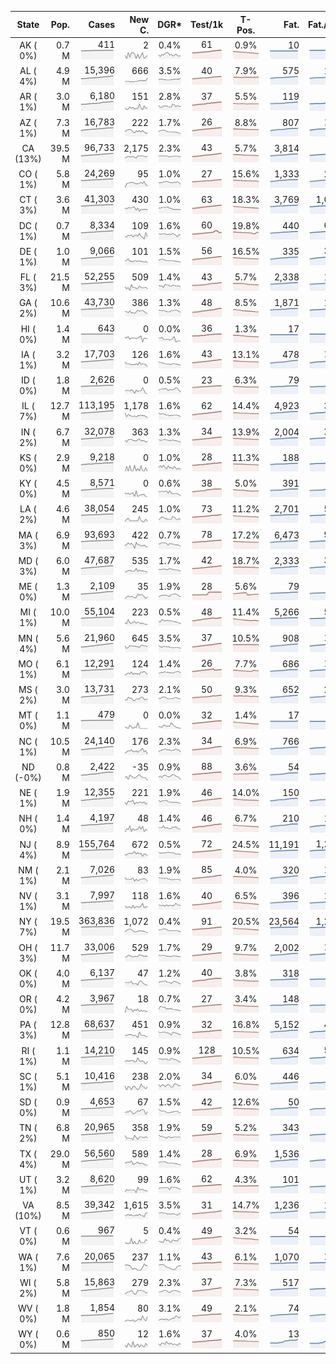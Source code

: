 
<!-- Building Table Time:  2020-05-27T15:07:52.739017 -->


| State | Pop. | Cases | New C. | DGR* | Test/1k | T-Pos. | Fat. | Fat./1M  | CFR* |  GF* | GF-14day | Dbl.Days | CDD |  
| :---: | ---: | ---: | ---: | :---: | :---: | :---: | ---: | ---:  | :---: |  :---: | :---: | :---: | ---: |  
| AK ( 0%)  | 0.7 M  | 411 <br><img src="/assets/images/covid/sparklines/AK_img_positive_20200527_1590606472.png"> | 2 <br><img src="/assets/images/covid/sparklines/AK_img_positiveIncrease_20200527_1590606472.png"> | 0.4% <br><img src="/assets/images/covid/sparklines/AK_img_dgr_4_20200527_1590606473.png"> | 61 <br><img src="/assets/images/covid/sparklines/AK_img_total_test_per_1k_20200527_1590606473.png"> | 0.9% <br><img src="/assets/images/covid/sparklines/AK_img_test_positivity_20200527_1590606473.png"> | 10 <br><img src="/assets/images/covid/sparklines/AK_img_death_20200527_1590606473.png"> | 14 <br><img src="/assets/images/covid/sparklines/AK_img_death_20200527_1590606473.png">  | 2.4% <br><img src="/assets/images/covid/sparklines/AK_img_cfr_4_20200527_1590606474.png"> |  1.4 <br><img src="/assets/images/covid/sparklines/AK_img_gfac_4_20200527_1590606473.png"> | 13.3 <br><img src="/assets/images/covid/sparklines/AK_img_gfac_14sum_20200527_1590606474.png"> | 176 <br><img src="/assets/images/covid/sparklines/AK_img_doubling_days_20200527_1590606474.png"> | 25   |  
| AL ( 4%)  | 4.9 M  | 15,396 <br><img src="/assets/images/covid/sparklines/AL_img_positive_20200527_1590606474.png"> | 666 <br><img src="/assets/images/covid/sparklines/AL_img_positiveIncrease_20200527_1590606475.png"> | 3.5% <br><img src="/assets/images/covid/sparklines/AL_img_dgr_4_20200527_1590606475.png"> | 40 <br><img src="/assets/images/covid/sparklines/AL_img_total_test_per_1k_20200527_1590606475.png"> | 7.9% <br><img src="/assets/images/covid/sparklines/AL_img_test_positivity_20200527_1590606475.png"> | 575 <br><img src="/assets/images/covid/sparklines/AL_img_death_20200527_1590606475.png"> | 117 <br><img src="/assets/images/covid/sparklines/AL_img_death_20200527_1590606475.png">  | 3.8% <br><img src="/assets/images/covid/sparklines/AL_img_cfr_4_20200527_1590606476.png"> |  1.3 <br><img src="/assets/images/covid/sparklines/AL_img_gfac_4_20200527_1590606475.png"> | 14.9 <br><img src="/assets/images/covid/sparklines/AL_img_gfac_14sum_20200527_1590606476.png"> | 20 <br><img src="/assets/images/covid/sparklines/AL_img_doubling_days_20200527_1590606476.png"> | 0   |  
| AR ( 1%)  | 3.0 M  | 6,180 <br><img src="/assets/images/covid/sparklines/AR_img_positive_20200527_1590606477.png"> | 151 <br><img src="/assets/images/covid/sparklines/AR_img_positiveIncrease_20200527_1590606477.png"> | 2.8% <br><img src="/assets/images/covid/sparklines/AR_img_dgr_4_20200527_1590606477.png"> | 37 <br><img src="/assets/images/covid/sparklines/AR_img_total_test_per_1k_20200527_1590606477.png"> | 5.5% <br><img src="/assets/images/covid/sparklines/AR_img_test_positivity_20200527_1590606477.png"> | 119 <br><img src="/assets/images/covid/sparklines/AR_img_death_20200527_1590606477.png"> | 39 <br><img src="/assets/images/covid/sparklines/AR_img_death_20200527_1590606477.png">  | 2.0% <br><img src="/assets/images/covid/sparklines/AR_img_cfr_4_20200527_1590606479.png"> |  1.0 <br><img src="/assets/images/covid/sparklines/AR_img_gfac_4_20200527_1590606478.png"> | 17.5 <br><img src="/assets/images/covid/sparklines/AR_img_gfac_14sum_20200527_1590606478.png"> | 25 <br><img src="/assets/images/covid/sparklines/AR_img_doubling_days_20200527_1590606478.png"> | 0   |  
| AZ ( 1%)  | 7.3 M  | 16,783 <br><img src="/assets/images/covid/sparklines/AZ_img_positive_20200527_1590606479.png"> | 222 <br><img src="/assets/images/covid/sparklines/AZ_img_positiveIncrease_20200527_1590606479.png"> | 1.7% <br><img src="/assets/images/covid/sparklines/AZ_img_dgr_4_20200527_1590606479.png"> | 26 <br><img src="/assets/images/covid/sparklines/AZ_img_total_test_per_1k_20200527_1590606479.png"> | 8.8% <br><img src="/assets/images/covid/sparklines/AZ_img_test_positivity_20200527_1590606479.png"> | 807 <br><img src="/assets/images/covid/sparklines/AZ_img_death_20200527_1590606480.png"> | 111 <br><img src="/assets/images/covid/sparklines/AZ_img_death_20200527_1590606480.png">  | 4.9% <br><img src="/assets/images/covid/sparklines/AZ_img_cfr_4_20200527_1590606481.png"> |  0.9 <br><img src="/assets/images/covid/sparklines/AZ_img_gfac_4_20200527_1590606480.png"> | 14.6 <br><img src="/assets/images/covid/sparklines/AZ_img_gfac_14sum_20200527_1590606480.png"> | 41 <br><img src="/assets/images/covid/sparklines/AZ_img_doubling_days_20200527_1590606480.png"> | 0   |  
| CA (13%)  | 39.5 M  | 96,733 <br><img src="/assets/images/covid/sparklines/CA_img_positive_20200527_1590606481.png"> | 2,175 <br><img src="/assets/images/covid/sparklines/CA_img_positiveIncrease_20200527_1590606481.png"> | 2.3% <br><img src="/assets/images/covid/sparklines/CA_img_dgr_4_20200527_1590606481.png"> | 43 <br><img src="/assets/images/covid/sparklines/CA_img_total_test_per_1k_20200527_1590606482.png"> | 5.7% <br><img src="/assets/images/covid/sparklines/CA_img_test_positivity_20200527_1590606482.png"> | 3,814 <br><img src="/assets/images/covid/sparklines/CA_img_death_20200527_1590606482.png"> | 97 <br><img src="/assets/images/covid/sparklines/CA_img_death_20200527_1590606482.png">  | 4.0% <br><img src="/assets/images/covid/sparklines/CA_img_cfr_4_20200527_1590606483.png"> |  1.0 <br><img src="/assets/images/covid/sparklines/CA_img_gfac_4_20200527_1590606482.png"> | 14.6 <br><img src="/assets/images/covid/sparklines/CA_img_gfac_14sum_20200527_1590606483.png"> | 31 <br><img src="/assets/images/covid/sparklines/CA_img_doubling_days_20200527_1590606483.png"> | 0   |  
| CO ( 1%)  | 5.8 M  | 24,269 <br><img src="/assets/images/covid/sparklines/CO_img_positive_20200527_1590606483.png"> | 95 <br><img src="/assets/images/covid/sparklines/CO_img_positiveIncrease_20200527_1590606484.png"> | 1.0% <br><img src="/assets/images/covid/sparklines/CO_img_dgr_4_20200527_1590606484.png"> | 27 <br><img src="/assets/images/covid/sparklines/CO_img_total_test_per_1k_20200527_1590606484.png"> | 15.6% <br><img src="/assets/images/covid/sparklines/CO_img_test_positivity_20200527_1590606484.png"> | 1,333 <br><img src="/assets/images/covid/sparklines/CO_img_death_20200527_1590606484.png"> | 231 <br><img src="/assets/images/covid/sparklines/CO_img_death_20200527_1590606484.png">  | 5.5% <br><img src="/assets/images/covid/sparklines/CO_img_cfr_4_20200527_1590606485.png"> |  0.7 <br><img src="/assets/images/covid/sparklines/CO_img_gfac_4_20200527_1590606485.png"> | 5.4 <br><img src="/assets/images/covid/sparklines/CO_img_gfac_14sum_20200527_1590606485.png"> | 72 <br><img src="/assets/images/covid/sparklines/CO_img_doubling_days_20200527_1590606485.png"> | 2   |  
| CT ( 3%)  | 3.6 M  | 41,303 <br><img src="/assets/images/covid/sparklines/CT_img_positive_20200527_1590606486.png"> | 430 <br><img src="/assets/images/covid/sparklines/CT_img_positiveIncrease_20200527_1590606486.png"> | 1.0% <br><img src="/assets/images/covid/sparklines/CT_img_dgr_4_20200527_1590606486.png"> | 63 <br><img src="/assets/images/covid/sparklines/CT_img_total_test_per_1k_20200527_1590606486.png"> | 18.3% <br><img src="/assets/images/covid/sparklines/CT_img_test_positivity_20200527_1590606486.png"> | 3,769 <br><img src="/assets/images/covid/sparklines/CT_img_death_20200527_1590606486.png"> | 1,057 <br><img src="/assets/images/covid/sparklines/CT_img_death_20200527_1590606486.png">  | 9.1% <br><img src="/assets/images/covid/sparklines/CT_img_cfr_4_20200527_1590606487.png"> |  1.1 <br><img src="/assets/images/covid/sparklines/CT_img_gfac_4_20200527_1590606487.png"> | 15.8 <br><img src="/assets/images/covid/sparklines/CT_img_gfac_14sum_20200527_1590606487.png"> | 66 <br><img src="/assets/images/covid/sparklines/CT_img_doubling_days_20200527_1590606487.png"> | 0   |  
| DC ( 1%)  | 0.7 M  | 8,334 <br><img src="/assets/images/covid/sparklines/DC_img_positive_20200527_1590606488.png"> | 109 <br><img src="/assets/images/covid/sparklines/DC_img_positiveIncrease_20200527_1590606488.png"> | 1.6% <br><img src="/assets/images/covid/sparklines/DC_img_dgr_4_20200527_1590606488.png"> | 60 <br><img src="/assets/images/covid/sparklines/DC_img_total_test_per_1k_20200527_1590606488.png"> | 19.8% <br><img src="/assets/images/covid/sparklines/DC_img_test_positivity_20200527_1590606488.png"> | 440 <br><img src="/assets/images/covid/sparklines/DC_img_death_20200527_1590606489.png"> | 623 <br><img src="/assets/images/covid/sparklines/DC_img_death_20200527_1590606489.png">  | 5.3% <br><img src="/assets/images/covid/sparklines/DC_img_cfr_4_20200527_1590606490.png"> |  0.5 <br><img src="/assets/images/covid/sparklines/DC_img_gfac_4_20200527_1590606489.png"> | 13.5 <br><img src="/assets/images/covid/sparklines/DC_img_gfac_14sum_20200527_1590606489.png"> | 42 <br><img src="/assets/images/covid/sparklines/DC_img_doubling_days_20200527_1590606489.png"> | 1   |  
| DE ( 1%)  | 1.0 M  | 9,066 <br><img src="/assets/images/covid/sparklines/DE_img_positive_20200527_1590606490.png"> | 101 <br><img src="/assets/images/covid/sparklines/DE_img_positiveIncrease_20200527_1590606490.png"> | 1.5% <br><img src="/assets/images/covid/sparklines/DE_img_dgr_4_20200527_1590606490.png"> | 56 <br><img src="/assets/images/covid/sparklines/DE_img_total_test_per_1k_20200527_1590606490.png"> | 16.5% <br><img src="/assets/images/covid/sparklines/DE_img_test_positivity_20200527_1590606491.png"> | 335 <br><img src="/assets/images/covid/sparklines/DE_img_death_20200527_1590606491.png"> | 344 <br><img src="/assets/images/covid/sparklines/DE_img_death_20200527_1590606491.png">  | 3.7% <br><img src="/assets/images/covid/sparklines/DE_img_cfr_4_20200527_1590606492.png"> |  0.9 <br><img src="/assets/images/covid/sparklines/DE_img_gfac_4_20200527_1590606491.png"> | 14.5 <br><img src="/assets/images/covid/sparklines/DE_img_gfac_14sum_20200527_1590606491.png"> | 46 <br><img src="/assets/images/covid/sparklines/DE_img_doubling_days_20200527_1590606491.png"> | 1   |  
| FL ( 3%)  | 21.5 M  | 52,255 <br><img src="/assets/images/covid/sparklines/FL_img_positive_20200527_1590606492.png"> | 509 <br><img src="/assets/images/covid/sparklines/FL_img_positiveIncrease_20200527_1590606492.png"> | 1.4% <br><img src="/assets/images/covid/sparklines/FL_img_dgr_4_20200527_1590606492.png"> | 43 <br><img src="/assets/images/covid/sparklines/FL_img_total_test_per_1k_20200527_1590606492.png"> | 5.7% <br><img src="/assets/images/covid/sparklines/FL_img_test_positivity_20200527_1590606493.png"> | 2,338 <br><img src="/assets/images/covid/sparklines/FL_img_death_20200527_1590606493.png"> | 109 <br><img src="/assets/images/covid/sparklines/FL_img_death_20200527_1590606493.png">  | 4.5% <br><img src="/assets/images/covid/sparklines/FL_img_cfr_4_20200527_1590606494.png"> |  0.9 <br><img src="/assets/images/covid/sparklines/FL_img_gfac_4_20200527_1590606493.png"> | 13.9 <br><img src="/assets/images/covid/sparklines/FL_img_gfac_14sum_20200527_1590606493.png"> | 51 <br><img src="/assets/images/covid/sparklines/FL_img_doubling_days_20200527_1590606494.png"> | 1   |  
| GA ( 2%)  | 10.6 M  | 43,730 <br><img src="/assets/images/covid/sparklines/GA_img_positive_20200527_1590606494.png"> | 386 <br><img src="/assets/images/covid/sparklines/GA_img_positiveIncrease_20200527_1590606494.png"> | 1.3% <br><img src="/assets/images/covid/sparklines/GA_img_dgr_4_20200527_1590606494.png"> | 48 <br><img src="/assets/images/covid/sparklines/GA_img_total_test_per_1k_20200527_1590606495.png"> | 8.5% <br><img src="/assets/images/covid/sparklines/GA_img_test_positivity_20200527_1590606495.png"> | 1,871 <br><img src="/assets/images/covid/sparklines/GA_img_death_20200527_1590606495.png"> | 176 <br><img src="/assets/images/covid/sparklines/GA_img_death_20200527_1590606495.png">  | 4.3% <br><img src="/assets/images/covid/sparklines/GA_img_cfr_4_20200527_1590606496.png"> |  0.8 <br><img src="/assets/images/covid/sparklines/GA_img_gfac_4_20200527_1590606495.png"> | 14.7 <br><img src="/assets/images/covid/sparklines/GA_img_gfac_14sum_20200527_1590606496.png"> | 52 <br><img src="/assets/images/covid/sparklines/GA_img_doubling_days_20200527_1590606496.png"> | 3   |  
| HI ( 0%)  | 1.4 M  | 643 <br><img src="/assets/images/covid/sparklines/HI_img_positive_20200527_1590606496.png"> | 0 <br><img src="/assets/images/covid/sparklines/HI_img_positiveIncrease_20200527_1590606497.png"> | 0.0% <br><img src="/assets/images/covid/sparklines/HI_img_dgr_4_20200527_1590606497.png"> | 36 <br><img src="/assets/images/covid/sparklines/HI_img_total_test_per_1k_20200527_1590606497.png"> | 1.3% <br><img src="/assets/images/covid/sparklines/HI_img_test_positivity_20200527_1590606497.png"> | 17 <br><img src="/assets/images/covid/sparklines/HI_img_death_20200527_1590606497.png"> | 12 <br><img src="/assets/images/covid/sparklines/HI_img_death_20200527_1590606497.png">  | 2.6% <br><img src="/assets/images/covid/sparklines/HI_img_cfr_4_20200527_1590606498.png"> |  0.1 <br><img src="/assets/images/covid/sparklines/HI_img_gfac_4_20200527_1590606497.png"> | 9.4 <br><img src="/assets/images/covid/sparklines/HI_img_gfac_14sum_20200527_1590606498.png"> | 22,646 <br><img src="/assets/images/covid/sparklines/HI_img_doubling_days_20200527_1590606498.png"> | 33   |  
| IA ( 1%)  | 3.2 M  | 17,703 <br><img src="/assets/images/covid/sparklines/IA_img_positive_20200527_1590606499.png"> | 126 <br><img src="/assets/images/covid/sparklines/IA_img_positiveIncrease_20200527_1590606499.png"> | 1.6% <br><img src="/assets/images/covid/sparklines/IA_img_dgr_4_20200527_1590606499.png"> | 43 <br><img src="/assets/images/covid/sparklines/IA_img_total_test_per_1k_20200527_1590606499.png"> | 13.1% <br><img src="/assets/images/covid/sparklines/IA_img_test_positivity_20200527_1590606499.png"> | 478 <br><img src="/assets/images/covid/sparklines/IA_img_death_20200527_1590606499.png"> | 152 <br><img src="/assets/images/covid/sparklines/IA_img_death_20200527_1590606499.png">  | 2.6% <br><img src="/assets/images/covid/sparklines/IA_img_cfr_4_20200527_1590606500.png"> |  0.7 <br><img src="/assets/images/covid/sparklines/IA_img_gfac_4_20200527_1590606500.png"> | 14.3 <br><img src="/assets/images/covid/sparklines/IA_img_gfac_14sum_20200527_1590606500.png"> | 44 <br><img src="/assets/images/covid/sparklines/IA_img_doubling_days_20200527_1590606500.png"> | 3   |  
| ID ( 0%)  | 1.8 M  | 2,626 <br><img src="/assets/images/covid/sparklines/ID_img_positive_20200527_1590606501.png"> | 0 <br><img src="/assets/images/covid/sparklines/ID_img_positiveIncrease_20200527_1590606501.png"> | 0.5% <br><img src="/assets/images/covid/sparklines/ID_img_dgr_4_20200527_1590606501.png"> | 23 <br><img src="/assets/images/covid/sparklines/ID_img_total_test_per_1k_20200527_1590606501.png"> | 6.3% <br><img src="/assets/images/covid/sparklines/ID_img_test_positivity_20200527_1590606501.png"> | 79 <br><img src="/assets/images/covid/sparklines/ID_img_death_20200527_1590606501.png"> | 44 <br><img src="/assets/images/covid/sparklines/ID_img_death_20200527_1590606501.png">  | 3.0% <br><img src="/assets/images/covid/sparklines/ID_img_cfr_4_20200527_1590606503.png"> |  0.6 <br><img src="/assets/images/covid/sparklines/ID_img_gfac_4_20200527_1590606502.png"> | 12.2 <br><img src="/assets/images/covid/sparklines/ID_img_gfac_14sum_20200527_1590606502.png"> | 133 <br><img src="/assets/images/covid/sparklines/ID_img_doubling_days_20200527_1590606502.png"> | 3   |  
| IL ( 7%)  | 12.7 M  | 113,195 <br><img src="/assets/images/covid/sparklines/IL_img_positive_20200527_1590606503.png"> | 1,178 <br><img src="/assets/images/covid/sparklines/IL_img_positiveIncrease_20200527_1590606503.png"> | 1.6% <br><img src="/assets/images/covid/sparklines/IL_img_dgr_4_20200527_1590606503.png"> | 62 <br><img src="/assets/images/covid/sparklines/IL_img_total_test_per_1k_20200527_1590606503.png"> | 14.4% <br><img src="/assets/images/covid/sparklines/IL_img_test_positivity_20200527_1590606504.png"> | 4,923 <br><img src="/assets/images/covid/sparklines/IL_img_death_20200527_1590606504.png"> | 388 <br><img src="/assets/images/covid/sparklines/IL_img_death_20200527_1590606504.png">  | 4.4% <br><img src="/assets/images/covid/sparklines/IL_img_cfr_4_20200527_1590606505.png"> |  0.8 <br><img src="/assets/images/covid/sparklines/IL_img_gfac_4_20200527_1590606504.png"> | 15.2 <br><img src="/assets/images/covid/sparklines/IL_img_gfac_14sum_20200527_1590606504.png"> | 42 <br><img src="/assets/images/covid/sparklines/IL_img_doubling_days_20200527_1590606504.png"> | 2   |  
| IN ( 2%)  | 6.7 M  | 32,078 <br><img src="/assets/images/covid/sparklines/IN_img_positive_20200527_1590606505.png"> | 363 <br><img src="/assets/images/covid/sparklines/IN_img_positiveIncrease_20200527_1590606505.png"> | 1.3% <br><img src="/assets/images/covid/sparklines/IN_img_dgr_4_20200527_1590606505.png"> | 34 <br><img src="/assets/images/covid/sparklines/IN_img_total_test_per_1k_20200527_1590606506.png"> | 13.9% <br><img src="/assets/images/covid/sparklines/IN_img_test_positivity_20200527_1590606506.png"> | 2,004 <br><img src="/assets/images/covid/sparklines/IN_img_death_20200527_1590606506.png"> | 298 <br><img src="/assets/images/covid/sparklines/IN_img_death_20200527_1590606506.png">  | 6.3% <br><img src="/assets/images/covid/sparklines/IN_img_cfr_4_20200527_1590606507.png"> |  1.0 <br><img src="/assets/images/covid/sparklines/IN_img_gfac_4_20200527_1590606506.png"> | 14.2 <br><img src="/assets/images/covid/sparklines/IN_img_gfac_14sum_20200527_1590606506.png"> | 53 <br><img src="/assets/images/covid/sparklines/IN_img_doubling_days_20200527_1590606507.png"> | 0   |  
| KS ( 0%)  | 2.9 M  | 9,218 <br><img src="/assets/images/covid/sparklines/KS_img_positive_20200527_1590606507.png"> | 0 <br><img src="/assets/images/covid/sparklines/KS_img_positiveIncrease_20200527_1590606507.png"> | 1.0% <br><img src="/assets/images/covid/sparklines/KS_img_dgr_4_20200527_1590606508.png"> | 28 <br><img src="/assets/images/covid/sparklines/KS_img_total_test_per_1k_20200527_1590606508.png"> | 11.3% <br><img src="/assets/images/covid/sparklines/KS_img_test_positivity_20200527_1590606508.png"> | 188 <br><img src="/assets/images/covid/sparklines/KS_img_death_20200527_1590606508.png"> | 65 <br><img src="/assets/images/covid/sparklines/KS_img_death_20200527_1590606508.png">  | 2.1% <br><img src="/assets/images/covid/sparklines/KS_img_cfr_4_20200527_1590606509.png"> |  0.0 <br><img src="/assets/images/covid/sparklines/KS_img_gfac_4_20200527_1590606508.png"> | 1.4 <br><img src="/assets/images/covid/sparklines/KS_img_gfac_14sum_20200527_1590606509.png"> | 66 <br><img src="/assets/images/covid/sparklines/KS_img_doubling_days_20200527_1590606509.png"> | 1   |  
| KY ( 0%)  | 4.5 M  | 8,571 <br><img src="/assets/images/covid/sparklines/KY_img_positive_20200527_1590606509.png"> | 0 <br><img src="/assets/images/covid/sparklines/KY_img_positiveIncrease_20200527_1590606510.png"> | 0.6% <br><img src="/assets/images/covid/sparklines/KY_img_dgr_4_20200527_1590606510.png"> | 38 <br><img src="/assets/images/covid/sparklines/KY_img_total_test_per_1k_20200527_1590606510.png"> | 5.0% <br><img src="/assets/images/covid/sparklines/KY_img_test_positivity_20200527_1590606510.png"> | 391 <br><img src="/assets/images/covid/sparklines/KY_img_death_20200527_1590606511.png"> | 88 <br><img src="/assets/images/covid/sparklines/KY_img_death_20200527_1590606511.png">  | 4.6% <br><img src="/assets/images/covid/sparklines/KY_img_cfr_4_20200527_1590606512.png"> |  0.6 <br><img src="/assets/images/covid/sparklines/KY_img_gfac_4_20200527_1590606511.png"> | 10.8 <br><img src="/assets/images/covid/sparklines/KY_img_gfac_14sum_20200527_1590606511.png"> | 117 <br><img src="/assets/images/covid/sparklines/KY_img_doubling_days_20200527_1590606511.png"> | 2   |  
| LA ( 2%)  | 4.6 M  | 38,054 <br><img src="/assets/images/covid/sparklines/LA_img_positive_20200527_1590606512.png"> | 245 <br><img src="/assets/images/covid/sparklines/LA_img_positiveIncrease_20200527_1590606512.png"> | 1.0% <br><img src="/assets/images/covid/sparklines/LA_img_dgr_4_20200527_1590606512.png"> | 73 <br><img src="/assets/images/covid/sparklines/LA_img_total_test_per_1k_20200527_1590606512.png"> | 11.2% <br><img src="/assets/images/covid/sparklines/LA_img_test_positivity_20200527_1590606513.png"> | 2,701 <br><img src="/assets/images/covid/sparklines/LA_img_death_20200527_1590606513.png"> | 581 <br><img src="/assets/images/covid/sparklines/LA_img_death_20200527_1590606513.png">  | 7.2% <br><img src="/assets/images/covid/sparklines/LA_img_cfr_4_20200527_1590606514.png"> |  1.7 <br><img src="/assets/images/covid/sparklines/LA_img_gfac_4_20200527_1590606513.png"> | 19.7 <br><img src="/assets/images/covid/sparklines/LA_img_gfac_14sum_20200527_1590606513.png"> | 73 <br><img src="/assets/images/covid/sparklines/LA_img_doubling_days_20200527_1590606514.png"> | 1   |  
| MA ( 3%)  | 6.9 M  | 93,693 <br><img src="/assets/images/covid/sparklines/MA_img_positive_20200527_1590606514.png"> | 422 <br><img src="/assets/images/covid/sparklines/MA_img_positiveIncrease_20200527_1590606514.png"> | 0.7% <br><img src="/assets/images/covid/sparklines/MA_img_dgr_4_20200527_1590606515.png"> | 78 <br><img src="/assets/images/covid/sparklines/MA_img_total_test_per_1k_20200527_1590606515.png"> | 17.2% <br><img src="/assets/images/covid/sparklines/MA_img_test_positivity_20200527_1590606515.png"> | 6,473 <br><img src="/assets/images/covid/sparklines/MA_img_death_20200527_1590606515.png"> | 931 <br><img src="/assets/images/covid/sparklines/MA_img_death_20200527_1590606515.png">  | 6.9% <br><img src="/assets/images/covid/sparklines/MA_img_cfr_4_20200527_1590606516.png"> |  0.8 <br><img src="/assets/images/covid/sparklines/MA_img_gfac_4_20200527_1590606515.png"> | 12.3 <br><img src="/assets/images/covid/sparklines/MA_img_gfac_14sum_20200527_1590606516.png"> | 97 <br><img src="/assets/images/covid/sparklines/MA_img_doubling_days_20200527_1590606516.png"> | 2   |  
| MD ( 3%)  | 6.0 M  | 47,687 <br><img src="/assets/images/covid/sparklines/MD_img_positive_20200527_1590606516.png"> | 535 <br><img src="/assets/images/covid/sparklines/MD_img_positiveIncrease_20200527_1590606517.png"> | 1.7% <br><img src="/assets/images/covid/sparklines/MD_img_dgr_4_20200527_1590606517.png"> | 42 <br><img src="/assets/images/covid/sparklines/MD_img_total_test_per_1k_20200527_1590606517.png"> | 18.7% <br><img src="/assets/images/covid/sparklines/MD_img_test_positivity_20200527_1590606517.png"> | 2,333 <br><img src="/assets/images/covid/sparklines/MD_img_death_20200527_1590606517.png"> | 386 <br><img src="/assets/images/covid/sparklines/MD_img_death_20200527_1590606517.png">  | 4.9% <br><img src="/assets/images/covid/sparklines/MD_img_cfr_4_20200527_1590606518.png"> |  0.8 <br><img src="/assets/images/covid/sparklines/MD_img_gfac_4_20200527_1590606517.png"> | 14.7 <br><img src="/assets/images/covid/sparklines/MD_img_gfac_14sum_20200527_1590606518.png"> | 41 <br><img src="/assets/images/covid/sparklines/MD_img_doubling_days_20200527_1590606518.png"> | 1   |  
| ME ( 0%)  | 1.3 M  | 2,109 <br><img src="/assets/images/covid/sparklines/ME_img_positive_20200527_1590606518.png"> | 35 <br><img src="/assets/images/covid/sparklines/ME_img_positiveIncrease_20200527_1590606519.png"> | 1.9% <br><img src="/assets/images/covid/sparklines/ME_img_dgr_4_20200527_1590606519.png"> | 28 <br><img src="/assets/images/covid/sparklines/ME_img_total_test_per_1k_20200527_1590606519.png"> | 5.6% <br><img src="/assets/images/covid/sparklines/ME_img_test_positivity_20200527_1590606519.png"> | 79 <br><img src="/assets/images/covid/sparklines/ME_img_death_20200527_1590606519.png"> | 59 <br><img src="/assets/images/covid/sparklines/ME_img_death_20200527_1590606519.png">  | 3.8% <br><img src="/assets/images/covid/sparklines/ME_img_cfr_4_20200527_1590606520.png"> |  1.2 <br><img src="/assets/images/covid/sparklines/ME_img_gfac_4_20200527_1590606520.png"> | 16.4 <br><img src="/assets/images/covid/sparklines/ME_img_gfac_14sum_20200527_1590606520.png"> | 36 <br><img src="/assets/images/covid/sparklines/ME_img_doubling_days_20200527_1590606520.png"> | 0   |  
| MI ( 1%)  | 10.0 M  | 55,104 <br><img src="/assets/images/covid/sparklines/MI_img_positive_20200527_1590606521.png"> | 223 <br><img src="/assets/images/covid/sparklines/MI_img_positiveIncrease_20200527_1590606521.png"> | 0.5% <br><img src="/assets/images/covid/sparklines/MI_img_dgr_4_20200527_1590606521.png"> | 48 <br><img src="/assets/images/covid/sparklines/MI_img_total_test_per_1k_20200527_1590606521.png"> | 11.4% <br><img src="/assets/images/covid/sparklines/MI_img_test_positivity_20200527_1590606521.png"> | 5,266 <br><img src="/assets/images/covid/sparklines/MI_img_death_20200527_1590606521.png"> | 527 <br><img src="/assets/images/covid/sparklines/MI_img_death_20200527_1590606521.png">  | 9.6% <br><img src="/assets/images/covid/sparklines/MI_img_cfr_4_20200527_1590606523.png"> |  0.9 <br><img src="/assets/images/covid/sparklines/MI_img_gfac_4_20200527_1590606522.png"> | 15.4 <br><img src="/assets/images/covid/sparklines/MI_img_gfac_14sum_20200527_1590606522.png"> | 131 <br><img src="/assets/images/covid/sparklines/MI_img_doubling_days_20200527_1590606522.png"> | 0   |  
| MN ( 4%)  | 5.6 M  | 21,960 <br><img src="/assets/images/covid/sparklines/MN_img_positive_20200527_1590606523.png"> | 645 <br><img src="/assets/images/covid/sparklines/MN_img_positiveIncrease_20200527_1590606523.png"> | 3.5% <br><img src="/assets/images/covid/sparklines/MN_img_dgr_4_20200527_1590606523.png"> | 37 <br><img src="/assets/images/covid/sparklines/MN_img_total_test_per_1k_20200527_1590606523.png"> | 10.5% <br><img src="/assets/images/covid/sparklines/MN_img_test_positivity_20200527_1590606523.png"> | 908 <br><img src="/assets/images/covid/sparklines/MN_img_death_20200527_1590606524.png"> | 161 <br><img src="/assets/images/covid/sparklines/MN_img_death_20200527_1590606524.png">  | 4.2% <br><img src="/assets/images/covid/sparklines/MN_img_cfr_4_20200527_1590606525.png"> |  1.0 <br><img src="/assets/images/covid/sparklines/MN_img_gfac_4_20200527_1590606524.png"> | 14.5 <br><img src="/assets/images/covid/sparklines/MN_img_gfac_14sum_20200527_1590606524.png"> | 20 <br><img src="/assets/images/covid/sparklines/MN_img_doubling_days_20200527_1590606524.png"> | 1   |  
| MO ( 1%)  | 6.1 M  | 12,291 <br><img src="/assets/images/covid/sparklines/MO_img_positive_20200527_1590606525.png"> | 124 <br><img src="/assets/images/covid/sparklines/MO_img_positiveIncrease_20200527_1590606525.png"> | 1.4% <br><img src="/assets/images/covid/sparklines/MO_img_dgr_4_20200527_1590606525.png"> | 26 <br><img src="/assets/images/covid/sparklines/MO_img_total_test_per_1k_20200527_1590606525.png"> | 7.7% <br><img src="/assets/images/covid/sparklines/MO_img_test_positivity_20200527_1590606526.png"> | 686 <br><img src="/assets/images/covid/sparklines/MO_img_death_20200527_1590606526.png"> | 112 <br><img src="/assets/images/covid/sparklines/MO_img_death_20200527_1590606526.png">  | 5.6% <br><img src="/assets/images/covid/sparklines/MO_img_cfr_4_20200527_1590606527.png"> |  0.9 <br><img src="/assets/images/covid/sparklines/MO_img_gfac_4_20200527_1590606526.png"> | 15.5 <br><img src="/assets/images/covid/sparklines/MO_img_gfac_14sum_20200527_1590606526.png"> | 50 <br><img src="/assets/images/covid/sparklines/MO_img_doubling_days_20200527_1590606526.png"> | 2   |  
| MS ( 2%)  | 3.0 M  | 13,731 <br><img src="/assets/images/covid/sparklines/MS_img_positive_20200527_1590606527.png"> | 273 <br><img src="/assets/images/covid/sparklines/MS_img_positiveIncrease_20200527_1590606527.png"> | 2.1% <br><img src="/assets/images/covid/sparklines/MS_img_dgr_4_20200527_1590606527.png"> | 50 <br><img src="/assets/images/covid/sparklines/MS_img_total_test_per_1k_20200527_1590606528.png"> | 9.3% <br><img src="/assets/images/covid/sparklines/MS_img_test_positivity_20200527_1590606528.png"> | 652 <br><img src="/assets/images/covid/sparklines/MS_img_death_20200527_1590606528.png"> | 219 <br><img src="/assets/images/covid/sparklines/MS_img_death_20200527_1590606528.png">  | 4.7% <br><img src="/assets/images/covid/sparklines/MS_img_cfr_4_20200527_1590606529.png"> |  1.1 <br><img src="/assets/images/covid/sparklines/MS_img_gfac_4_20200527_1590606528.png"> | 15.5 <br><img src="/assets/images/covid/sparklines/MS_img_gfac_14sum_20200527_1590606528.png"> | 34 <br><img src="/assets/images/covid/sparklines/MS_img_doubling_days_20200527_1590606529.png"> | 0   |  
| MT ( 0%)  | 1.1 M  | 479 <br><img src="/assets/images/covid/sparklines/MT_img_positive_20200527_1590606529.png"> | 0 <br><img src="/assets/images/covid/sparklines/MT_img_positiveIncrease_20200527_1590606529.png"> | 0.0% <br><img src="/assets/images/covid/sparklines/MT_img_dgr_4_20200527_1590606530.png"> | 32 <br><img src="/assets/images/covid/sparklines/MT_img_total_test_per_1k_20200527_1590606530.png"> | 1.4% <br><img src="/assets/images/covid/sparklines/MT_img_test_positivity_20200527_1590606530.png"> | 17 <br><img src="/assets/images/covid/sparklines/MT_img_death_20200527_1590606531.png"> | 16 <br><img src="/assets/images/covid/sparklines/MT_img_death_20200527_1590606531.png">  | 3.4% <br><img src="/assets/images/covid/sparklines/MT_img_cfr_4_20200527_1590606532.png"> |  1.2 <br><img src="/assets/images/covid/sparklines/MT_img_gfac_4_20200527_1590606531.png"> | 14.9 <br><img src="/assets/images/covid/sparklines/MT_img_gfac_14sum_20200527_1590606531.png"> | 1,646 <br><img src="/assets/images/covid/sparklines/MT_img_doubling_days_20200527_1590606531.png"> | 6   |  
| NC ( 1%)  | 10.5 M  | 24,140 <br><img src="/assets/images/covid/sparklines/NC_img_positive_20200527_1590606532.png"> | 176 <br><img src="/assets/images/covid/sparklines/NC_img_positiveIncrease_20200527_1590606532.png"> | 2.3% <br><img src="/assets/images/covid/sparklines/NC_img_dgr_4_20200527_1590606532.png"> | 34 <br><img src="/assets/images/covid/sparklines/NC_img_total_test_per_1k_20200527_1590606532.png"> | 6.9% <br><img src="/assets/images/covid/sparklines/NC_img_test_positivity_20200527_1590606532.png"> | 766 <br><img src="/assets/images/covid/sparklines/NC_img_death_20200527_1590606533.png"> | 73 <br><img src="/assets/images/covid/sparklines/NC_img_death_20200527_1590606533.png">  | 3.2% <br><img src="/assets/images/covid/sparklines/NC_img_cfr_4_20200527_1590606534.png"> |  0.8 <br><img src="/assets/images/covid/sparklines/NC_img_gfac_4_20200527_1590606533.png"> | 15.5 <br><img src="/assets/images/covid/sparklines/NC_img_gfac_14sum_20200527_1590606533.png"> | 31 <br><img src="/assets/images/covid/sparklines/NC_img_doubling_days_20200527_1590606533.png"> | 1   |  
| ND (-0%)  | 0.8 M  | 2,422 <br><img src="/assets/images/covid/sparklines/ND_img_positive_20200527_1590606534.png"> | -35 <br><img src="/assets/images/covid/sparklines/ND_img_positiveIncrease_20200527_1590606534.png"> | 0.9% <br><img src="/assets/images/covid/sparklines/ND_img_dgr_4_20200527_1590606534.png"> | 88 <br><img src="/assets/images/covid/sparklines/ND_img_total_test_per_1k_20200527_1590606534.png"> | 3.6% <br><img src="/assets/images/covid/sparklines/ND_img_test_positivity_20200527_1590606535.png"> | 54 <br><img src="/assets/images/covid/sparklines/ND_img_death_20200527_1590606535.png"> | 71 <br><img src="/assets/images/covid/sparklines/ND_img_death_20200527_1590606535.png">  | 2.2% <br><img src="/assets/images/covid/sparklines/ND_img_cfr_4_20200527_1590606536.png"> |  0.2 <br><img src="/assets/images/covid/sparklines/ND_img_gfac_4_20200527_1590606535.png"> | 13.1 <br><img src="/assets/images/covid/sparklines/ND_img_gfac_14sum_20200527_1590606535.png"> | 77 <br><img src="/assets/images/covid/sparklines/ND_img_doubling_days_20200527_1590606536.png"> | 2   |  
| NE ( 1%)  | 1.9 M  | 12,355 <br><img src="/assets/images/covid/sparklines/NE_img_positive_20200527_1590606536.png"> | 221 <br><img src="/assets/images/covid/sparklines/NE_img_positiveIncrease_20200527_1590606536.png"> | 1.9% <br><img src="/assets/images/covid/sparklines/NE_img_dgr_4_20200527_1590606536.png"> | 46 <br><img src="/assets/images/covid/sparklines/NE_img_total_test_per_1k_20200527_1590606537.png"> | 14.0% <br><img src="/assets/images/covid/sparklines/NE_img_test_positivity_20200527_1590606537.png"> | 150 <br><img src="/assets/images/covid/sparklines/NE_img_death_20200527_1590606537.png"> | 78 <br><img src="/assets/images/covid/sparklines/NE_img_death_20200527_1590606537.png">  | 1.2% <br><img src="/assets/images/covid/sparklines/NE_img_cfr_4_20200527_1590606538.png"> |  1.1 <br><img src="/assets/images/covid/sparklines/NE_img_gfac_4_20200527_1590606537.png"> | 17.4 <br><img src="/assets/images/covid/sparklines/NE_img_gfac_14sum_20200527_1590606537.png"> | 36 <br><img src="/assets/images/covid/sparklines/NE_img_doubling_days_20200527_1590606538.png"> | 0   |  
| NH ( 0%)  | 1.4 M  | 4,197 <br><img src="/assets/images/covid/sparklines/NH_img_positive_20200527_1590606538.png"> | 48 <br><img src="/assets/images/covid/sparklines/NH_img_positiveIncrease_20200527_1590606538.png"> | 1.4% <br><img src="/assets/images/covid/sparklines/NH_img_dgr_4_20200527_1590606539.png"> | 46 <br><img src="/assets/images/covid/sparklines/NH_img_total_test_per_1k_20200527_1590606539.png"> | 6.7% <br><img src="/assets/images/covid/sparklines/NH_img_test_positivity_20200527_1590606539.png"> | 210 <br><img src="/assets/images/covid/sparklines/NH_img_death_20200527_1590606539.png"> | 154 <br><img src="/assets/images/covid/sparklines/NH_img_death_20200527_1590606539.png">  | 5.0% <br><img src="/assets/images/covid/sparklines/NH_img_cfr_4_20200527_1590606540.png"> |  0.9 <br><img src="/assets/images/covid/sparklines/NH_img_gfac_4_20200527_1590606539.png"> | 15.2 <br><img src="/assets/images/covid/sparklines/NH_img_gfac_14sum_20200527_1590606540.png"> | 48 <br><img src="/assets/images/covid/sparklines/NH_img_doubling_days_20200527_1590606540.png"> | 1   |  
| NJ ( 4%)  | 8.9 M  | 155,764 <br><img src="/assets/images/covid/sparklines/NJ_img_positive_20200527_1590606540.png"> | 672 <br><img src="/assets/images/covid/sparklines/NJ_img_positiveIncrease_20200527_1590606541.png"> | 0.5% <br><img src="/assets/images/covid/sparklines/NJ_img_dgr_4_20200527_1590606541.png"> | 72 <br><img src="/assets/images/covid/sparklines/NJ_img_total_test_per_1k_20200527_1590606541.png"> | 24.5% <br><img src="/assets/images/covid/sparklines/NJ_img_test_positivity_20200527_1590606541.png"> | 11,191 <br><img src="/assets/images/covid/sparklines/NJ_img_death_20200527_1590606541.png"> | 1,260 <br><img src="/assets/images/covid/sparklines/NJ_img_death_20200527_1590606541.png">  | 7.2% <br><img src="/assets/images/covid/sparklines/NJ_img_cfr_4_20200527_1590606542.png"> |  1.1 <br><img src="/assets/images/covid/sparklines/NJ_img_gfac_4_20200527_1590606541.png"> | 15.1 <br><img src="/assets/images/covid/sparklines/NJ_img_gfac_14sum_20200527_1590606542.png"> | 127 <br><img src="/assets/images/covid/sparklines/NJ_img_doubling_days_20200527_1590606542.png"> | 2   |  
| NM ( 1%)  | 2.1 M  | 7,026 <br><img src="/assets/images/covid/sparklines/NM_img_positive_20200527_1590606542.png"> | 83 <br><img src="/assets/images/covid/sparklines/NM_img_positiveIncrease_20200527_1590606543.png"> | 1.9% <br><img src="/assets/images/covid/sparklines/NM_img_dgr_4_20200527_1590606543.png"> | 85 <br><img src="/assets/images/covid/sparklines/NM_img_total_test_per_1k_20200527_1590606543.png"> | 4.0% <br><img src="/assets/images/covid/sparklines/NM_img_test_positivity_20200527_1590606543.png"> | 320 <br><img src="/assets/images/covid/sparklines/NM_img_death_20200527_1590606543.png"> | 153 <br><img src="/assets/images/covid/sparklines/NM_img_death_20200527_1590606543.png">  | 4.5% <br><img src="/assets/images/covid/sparklines/NM_img_cfr_4_20200527_1590606544.png"> |  0.8 <br><img src="/assets/images/covid/sparklines/NM_img_gfac_4_20200527_1590606544.png"> | 15.1 <br><img src="/assets/images/covid/sparklines/NM_img_gfac_14sum_20200527_1590606544.png"> | 37 <br><img src="/assets/images/covid/sparklines/NM_img_doubling_days_20200527_1590606544.png"> | 2   |  
| NV ( 1%)  | 3.1 M  | 7,997 <br><img src="/assets/images/covid/sparklines/NV_img_positive_20200527_1590606545.png"> | 118 <br><img src="/assets/images/covid/sparklines/NV_img_positiveIncrease_20200527_1590606545.png"> | 1.6% <br><img src="/assets/images/covid/sparklines/NV_img_dgr_4_20200527_1590606545.png"> | 40 <br><img src="/assets/images/covid/sparklines/NV_img_total_test_per_1k_20200527_1590606545.png"> | 6.5% <br><img src="/assets/images/covid/sparklines/NV_img_test_positivity_20200527_1590606545.png"> | 396 <br><img src="/assets/images/covid/sparklines/NV_img_death_20200527_1590606546.png"> | 129 <br><img src="/assets/images/covid/sparklines/NV_img_death_20200527_1590606546.png">  | 5.0% <br><img src="/assets/images/covid/sparklines/NV_img_cfr_4_20200527_1590606547.png"> |  1.2 <br><img src="/assets/images/covid/sparklines/NV_img_gfac_4_20200527_1590606546.png"> | 19.3 <br><img src="/assets/images/covid/sparklines/NV_img_gfac_14sum_20200527_1590606546.png"> | 42 <br><img src="/assets/images/covid/sparklines/NV_img_doubling_days_20200527_1590606546.png"> | 0   |  
| NY ( 7%)  | 19.5 M  | 363,836 <br><img src="/assets/images/covid/sparklines/NY_img_positive_20200527_1590606547.png"> | 1,072 <br><img src="/assets/images/covid/sparklines/NY_img_positiveIncrease_20200527_1590606547.png"> | 0.4% <br><img src="/assets/images/covid/sparklines/NY_img_dgr_4_20200527_1590606547.png"> | 91 <br><img src="/assets/images/covid/sparklines/NY_img_total_test_per_1k_20200527_1590606547.png"> | 20.5% <br><img src="/assets/images/covid/sparklines/NY_img_test_positivity_20200527_1590606548.png"> | 23,564 <br><img src="/assets/images/covid/sparklines/NY_img_death_20200527_1590606548.png"> | 1,211 <br><img src="/assets/images/covid/sparklines/NY_img_death_20200527_1590606548.png">  | 6.5% <br><img src="/assets/images/covid/sparklines/NY_img_cfr_4_20200527_1590606549.png"> |  0.9 <br><img src="/assets/images/covid/sparklines/NY_img_gfac_4_20200527_1590606548.png"> | 14.0 <br><img src="/assets/images/covid/sparklines/NY_img_gfac_14sum_20200527_1590606548.png"> | 186 <br><img src="/assets/images/covid/sparklines/NY_img_doubling_days_20200527_1590606548.png"> | 3   |  
| OH ( 3%)  | 11.7 M  | 33,006 <br><img src="/assets/images/covid/sparklines/OH_img_positive_20200527_1590606549.png"> | 529 <br><img src="/assets/images/covid/sparklines/OH_img_positiveIncrease_20200527_1590606549.png"> | 1.7% <br><img src="/assets/images/covid/sparklines/OH_img_dgr_4_20200527_1590606549.png"> | 29 <br><img src="/assets/images/covid/sparklines/OH_img_total_test_per_1k_20200527_1590606550.png"> | 9.7% <br><img src="/assets/images/covid/sparklines/OH_img_test_positivity_20200527_1590606550.png"> | 2,002 <br><img src="/assets/images/covid/sparklines/OH_img_death_20200527_1590606550.png"> | 171 <br><img src="/assets/images/covid/sparklines/OH_img_death_20200527_1590606550.png">  | 6.1% <br><img src="/assets/images/covid/sparklines/OH_img_cfr_4_20200527_1590606551.png"> |  1.0 <br><img src="/assets/images/covid/sparklines/OH_img_gfac_4_20200527_1590606550.png"> | 14.4 <br><img src="/assets/images/covid/sparklines/OH_img_gfac_14sum_20200527_1590606550.png"> | 40 <br><img src="/assets/images/covid/sparklines/OH_img_doubling_days_20200527_1590606551.png"> | 1   |  
| OK ( 0%)  | 4.0 M  | 6,137 <br><img src="/assets/images/covid/sparklines/OK_img_positive_20200527_1590606551.png"> | 47 <br><img src="/assets/images/covid/sparklines/OK_img_positiveIncrease_20200527_1590606551.png"> | 1.2% <br><img src="/assets/images/covid/sparklines/OK_img_dgr_4_20200527_1590606551.png"> | 40 <br><img src="/assets/images/covid/sparklines/OK_img_total_test_per_1k_20200527_1590606552.png"> | 3.8% <br><img src="/assets/images/covid/sparklines/OK_img_test_positivity_20200527_1590606552.png"> | 318 <br><img src="/assets/images/covid/sparklines/OK_img_death_20200527_1590606552.png"> | 80 <br><img src="/assets/images/covid/sparklines/OK_img_death_20200527_1590606552.png">  | 5.2% <br><img src="/assets/images/covid/sparklines/OK_img_cfr_4_20200527_1590606553.png"> |  0.9 <br><img src="/assets/images/covid/sparklines/OK_img_gfac_4_20200527_1590606552.png"> | 17.3 <br><img src="/assets/images/covid/sparklines/OK_img_gfac_14sum_20200527_1590606553.png"> | 59 <br><img src="/assets/images/covid/sparklines/OK_img_doubling_days_20200527_1590606553.png"> | 4   |  
| OR ( 0%)  | 4.2 M  | 3,967 <br><img src="/assets/images/covid/sparklines/OR_img_positive_20200527_1590606553.png"> | 18 <br><img src="/assets/images/covid/sparklines/OR_img_positiveIncrease_20200527_1590606553.png"> | 0.7% <br><img src="/assets/images/covid/sparklines/OR_img_dgr_4_20200527_1590606554.png"> | 27 <br><img src="/assets/images/covid/sparklines/OR_img_total_test_per_1k_20200527_1590606554.png"> | 3.4% <br><img src="/assets/images/covid/sparklines/OR_img_test_positivity_20200527_1590606555.png"> | 148 <br><img src="/assets/images/covid/sparklines/OR_img_death_20200527_1590606555.png"> | 35 <br><img src="/assets/images/covid/sparklines/OR_img_death_20200527_1590606555.png">  | 3.8% <br><img src="/assets/images/covid/sparklines/OR_img_cfr_4_20200527_1590606556.png"> |  1.0 <br><img src="/assets/images/covid/sparklines/OR_img_gfac_4_20200527_1590606555.png"> | 17.8 <br><img src="/assets/images/covid/sparklines/OR_img_gfac_14sum_20200527_1590606555.png"> | 104 <br><img src="/assets/images/covid/sparklines/OR_img_doubling_days_20200527_1590606555.png"> | 2   |  
| PA ( 3%)  | 12.8 M  | 68,637 <br><img src="/assets/images/covid/sparklines/PA_img_positive_20200527_1590606556.png"> | 451 <br><img src="/assets/images/covid/sparklines/PA_img_positiveIncrease_20200527_1590606556.png"> | 0.9% <br><img src="/assets/images/covid/sparklines/PA_img_dgr_4_20200527_1590606557.png"> | 32 <br><img src="/assets/images/covid/sparklines/PA_img_total_test_per_1k_20200527_1590606557.png"> | 16.8% <br><img src="/assets/images/covid/sparklines/PA_img_test_positivity_20200527_1590606557.png"> | 5,152 <br><img src="/assets/images/covid/sparklines/PA_img_death_20200527_1590606557.png"> | 402 <br><img src="/assets/images/covid/sparklines/PA_img_death_20200527_1590606557.png">  | 7.5% <br><img src="/assets/images/covid/sparklines/PA_img_cfr_4_20200527_1590606558.png"> |  0.8 <br><img src="/assets/images/covid/sparklines/PA_img_gfac_4_20200527_1590606557.png"> | 11.9 <br><img src="/assets/images/covid/sparklines/PA_img_gfac_14sum_20200527_1590606558.png"> | 80 <br><img src="/assets/images/covid/sparklines/PA_img_doubling_days_20200527_1590606558.png"> | 2   |  
| RI ( 1%)  | 1.1 M  | 14,210 <br><img src="/assets/images/covid/sparklines/RI_img_positive_20200527_1590606558.png"> | 145 <br><img src="/assets/images/covid/sparklines/RI_img_positiveIncrease_20200527_1590606559.png"> | 0.9% <br><img src="/assets/images/covid/sparklines/RI_img_dgr_4_20200527_1590606559.png"> | 128 <br><img src="/assets/images/covid/sparklines/RI_img_total_test_per_1k_20200527_1590606559.png"> | 10.5% <br><img src="/assets/images/covid/sparklines/RI_img_test_positivity_20200527_1590606559.png"> | 634 <br><img src="/assets/images/covid/sparklines/RI_img_death_20200527_1590606559.png"> | 598 <br><img src="/assets/images/covid/sparklines/RI_img_death_20200527_1590606559.png">  | 4.3% <br><img src="/assets/images/covid/sparklines/RI_img_cfr_4_20200527_1590606560.png"> |  0.5 <br><img src="/assets/images/covid/sparklines/RI_img_gfac_4_20200527_1590606559.png"> | 14.1 <br><img src="/assets/images/covid/sparklines/RI_img_gfac_14sum_20200527_1590606560.png"> | 79 <br><img src="/assets/images/covid/sparklines/RI_img_doubling_days_20200527_1590606560.png"> | 0   |  
| SC ( 1%)  | 5.1 M  | 10,416 <br><img src="/assets/images/covid/sparklines/SC_img_positive_20200527_1590606561.png"> | 238 <br><img src="/assets/images/covid/sparklines/SC_img_positiveIncrease_20200527_1590606561.png"> | 2.0% <br><img src="/assets/images/covid/sparklines/SC_img_dgr_4_20200527_1590606561.png"> | 34 <br><img src="/assets/images/covid/sparklines/SC_img_total_test_per_1k_20200527_1590606561.png"> | 6.0% <br><img src="/assets/images/covid/sparklines/SC_img_test_positivity_20200527_1590606561.png"> | 446 <br><img src="/assets/images/covid/sparklines/SC_img_death_20200527_1590606561.png"> | 87 <br><img src="/assets/images/covid/sparklines/SC_img_death_20200527_1590606561.png">  | 4.3% <br><img src="/assets/images/covid/sparklines/SC_img_cfr_4_20200527_1590606562.png"> |  1.7 <br><img src="/assets/images/covid/sparklines/SC_img_gfac_4_20200527_1590606562.png"> | 11.0 <br><img src="/assets/images/covid/sparklines/SC_img_gfac_14sum_20200527_1590606562.png"> | 34 <br><img src="/assets/images/covid/sparklines/SC_img_doubling_days_20200527_1590606562.png"> | 0   |  
| SD ( 0%)  | 0.9 M  | 4,653 <br><img src="/assets/images/covid/sparklines/SD_img_positive_20200527_1590606563.png"> | 67 <br><img src="/assets/images/covid/sparklines/SD_img_positiveIncrease_20200527_1590606563.png"> | 1.5% <br><img src="/assets/images/covid/sparklines/SD_img_dgr_4_20200527_1590606563.png"> | 42 <br><img src="/assets/images/covid/sparklines/SD_img_total_test_per_1k_20200527_1590606563.png"> | 12.6% <br><img src="/assets/images/covid/sparklines/SD_img_test_positivity_20200527_1590606563.png"> | 50 <br><img src="/assets/images/covid/sparklines/SD_img_death_20200527_1590606564.png"> | 57 <br><img src="/assets/images/covid/sparklines/SD_img_death_20200527_1590606564.png">  | 1.1% <br><img src="/assets/images/covid/sparklines/SD_img_cfr_4_20200527_1590606565.png"> |  1.6 <br><img src="/assets/images/covid/sparklines/SD_img_gfac_4_20200527_1590606564.png"> | 15.5 <br><img src="/assets/images/covid/sparklines/SD_img_gfac_14sum_20200527_1590606564.png"> | 46 <br><img src="/assets/images/covid/sparklines/SD_img_doubling_days_20200527_1590606564.png"> | 0   |  
| TN ( 2%)  | 6.8 M  | 20,965 <br><img src="/assets/images/covid/sparklines/TN_img_positive_20200527_1590606565.png"> | 358 <br><img src="/assets/images/covid/sparklines/TN_img_positiveIncrease_20200527_1590606565.png"> | 1.9% <br><img src="/assets/images/covid/sparklines/TN_img_dgr_4_20200527_1590606565.png"> | 59 <br><img src="/assets/images/covid/sparklines/TN_img_total_test_per_1k_20200527_1590606566.png"> | 5.2% <br><img src="/assets/images/covid/sparklines/TN_img_test_positivity_20200527_1590606566.png"> | 343 <br><img src="/assets/images/covid/sparklines/TN_img_death_20200527_1590606566.png"> | 50 <br><img src="/assets/images/covid/sparklines/TN_img_death_20200527_1590606566.png">  | 1.6% <br><img src="/assets/images/covid/sparklines/TN_img_cfr_4_20200527_1590606567.png"> |  1.0 <br><img src="/assets/images/covid/sparklines/TN_img_gfac_4_20200527_1590606566.png"> | 19.5 <br><img src="/assets/images/covid/sparklines/TN_img_gfac_14sum_20200527_1590606567.png"> | 36 <br><img src="/assets/images/covid/sparklines/TN_img_doubling_days_20200527_1590606567.png"> | 1   |  
| TX ( 4%)  | 29.0 M  | 56,560 <br><img src="/assets/images/covid/sparklines/TX_img_positive_20200527_1590606567.png"> | 589 <br><img src="/assets/images/covid/sparklines/TX_img_positiveIncrease_20200527_1590606568.png"> | 1.4% <br><img src="/assets/images/covid/sparklines/TX_img_dgr_4_20200527_1590606568.png"> | 28 <br><img src="/assets/images/covid/sparklines/TX_img_total_test_per_1k_20200527_1590606568.png"> | 6.9% <br><img src="/assets/images/covid/sparklines/TX_img_test_positivity_20200527_1590606568.png"> | 1,536 <br><img src="/assets/images/covid/sparklines/TX_img_death_20200527_1590606568.png"> | 53 <br><img src="/assets/images/covid/sparklines/TX_img_death_20200527_1590606568.png">  | 2.7% <br><img src="/assets/images/covid/sparklines/TX_img_cfr_4_20200527_1590606569.png"> |  0.9 <br><img src="/assets/images/covid/sparklines/TX_img_gfac_4_20200527_1590606568.png"> | 14.1 <br><img src="/assets/images/covid/sparklines/TX_img_gfac_14sum_20200527_1590606569.png"> | 50 <br><img src="/assets/images/covid/sparklines/TX_img_doubling_days_20200527_1590606569.png"> | 4   |  
| UT ( 1%)  | 3.2 M  | 8,620 <br><img src="/assets/images/covid/sparklines/UT_img_positive_20200527_1590606570.png"> | 99 <br><img src="/assets/images/covid/sparklines/UT_img_positiveIncrease_20200527_1590606570.png"> | 1.6% <br><img src="/assets/images/covid/sparklines/UT_img_dgr_4_20200527_1590606570.png"> | 62 <br><img src="/assets/images/covid/sparklines/UT_img_total_test_per_1k_20200527_1590606570.png"> | 4.3% <br><img src="/assets/images/covid/sparklines/UT_img_test_positivity_20200527_1590606570.png"> | 101 <br><img src="/assets/images/covid/sparklines/UT_img_death_20200527_1590606571.png"> | 32 <br><img src="/assets/images/covid/sparklines/UT_img_death_20200527_1590606571.png">  | 1.2% <br><img src="/assets/images/covid/sparklines/UT_img_cfr_4_20200527_1590606572.png"> |  0.8 <br><img src="/assets/images/covid/sparklines/UT_img_gfac_4_20200527_1590606571.png"> | 13.3 <br><img src="/assets/images/covid/sparklines/UT_img_gfac_14sum_20200527_1590606571.png"> | 44 <br><img src="/assets/images/covid/sparklines/UT_img_doubling_days_20200527_1590606571.png"> | 3   |  
| VA (10%)  | 8.5 M  | 39,342 <br><img src="/assets/images/covid/sparklines/VA_img_positive_20200527_1590606572.png"> | 1,615 <br><img src="/assets/images/covid/sparklines/VA_img_positiveIncrease_20200527_1590606572.png"> | 3.5% <br><img src="/assets/images/covid/sparklines/VA_img_dgr_4_20200527_1590606572.png"> | 31 <br><img src="/assets/images/covid/sparklines/VA_img_total_test_per_1k_20200527_1590606572.png"> | 14.7% <br><img src="/assets/images/covid/sparklines/VA_img_test_positivity_20200527_1590606573.png"> | 1,236 <br><img src="/assets/images/covid/sparklines/VA_img_death_20200527_1590606573.png"> | 145 <br><img src="/assets/images/covid/sparklines/VA_img_death_20200527_1590606573.png">  | 3.2% <br><img src="/assets/images/covid/sparklines/VA_img_cfr_4_20200527_1590606574.png"> |  1.5 <br><img src="/assets/images/covid/sparklines/VA_img_gfac_4_20200527_1590606573.png"> | 15.4 <br><img src="/assets/images/covid/sparklines/VA_img_gfac_14sum_20200527_1590606573.png"> | 20 <br><img src="/assets/images/covid/sparklines/VA_img_doubling_days_20200527_1590606573.png"> | 0   |  
| VT ( 0%)  | 0.6 M  | 967 <br><img src="/assets/images/covid/sparklines/VT_img_positive_20200527_1590606574.png"> | 5 <br><img src="/assets/images/covid/sparklines/VT_img_positiveIncrease_20200527_1590606574.png"> | 0.4% <br><img src="/assets/images/covid/sparklines/VT_img_dgr_4_20200527_1590606574.png"> | 49 <br><img src="/assets/images/covid/sparklines/VT_img_total_test_per_1k_20200527_1590606575.png"> | 3.2% <br><img src="/assets/images/covid/sparklines/VT_img_test_positivity_20200527_1590606575.png"> | 54 <br><img src="/assets/images/covid/sparklines/VT_img_death_20200527_1590606575.png"> | 87 <br><img src="/assets/images/covid/sparklines/VT_img_death_20200527_1590606575.png">  | 5.6% <br><img src="/assets/images/covid/sparklines/VT_img_cfr_4_20200527_1590606576.png"> |  1.4 <br><img src="/assets/images/covid/sparklines/VT_img_gfac_4_20200527_1590606575.png"> | 20.5 <br><img src="/assets/images/covid/sparklines/VT_img_gfac_14sum_20200527_1590606575.png"> | 156 <br><img src="/assets/images/covid/sparklines/VT_img_doubling_days_20200527_1590606576.png"> | 1   |  
| WA ( 1%)  | 7.6 M  | 20,065 <br><img src="/assets/images/covid/sparklines/WA_img_positive_20200527_1590606576.png"> | 237 <br><img src="/assets/images/covid/sparklines/WA_img_positiveIncrease_20200527_1590606576.png"> | 1.1% <br><img src="/assets/images/covid/sparklines/WA_img_dgr_4_20200527_1590606577.png"> | 43 <br><img src="/assets/images/covid/sparklines/WA_img_total_test_per_1k_20200527_1590606577.png"> | 6.1% <br><img src="/assets/images/covid/sparklines/WA_img_test_positivity_20200527_1590606577.png"> | 1,070 <br><img src="/assets/images/covid/sparklines/WA_img_death_20200527_1590606577.png"> | 141 <br><img src="/assets/images/covid/sparklines/WA_img_death_20200527_1590606577.png">  | 5.4% <br><img src="/assets/images/covid/sparklines/WA_img_cfr_4_20200527_1590606578.png"> |  1.6 <br><img src="/assets/images/covid/sparklines/WA_img_gfac_4_20200527_1590606577.png"> | 20.2 <br><img src="/assets/images/covid/sparklines/WA_img_gfac_14sum_20200527_1590606578.png"> | 63 <br><img src="/assets/images/covid/sparklines/WA_img_doubling_days_20200527_1590606578.png"> | 2   |  
| WI ( 2%)  | 5.8 M  | 15,863 <br><img src="/assets/images/covid/sparklines/WI_img_positive_20200527_1590606578.png"> | 279 <br><img src="/assets/images/covid/sparklines/WI_img_positiveIncrease_20200527_1590606579.png"> | 2.3% <br><img src="/assets/images/covid/sparklines/WI_img_dgr_4_20200527_1590606579.png"> | 37 <br><img src="/assets/images/covid/sparklines/WI_img_total_test_per_1k_20200527_1590606579.png"> | 7.3% <br><img src="/assets/images/covid/sparklines/WI_img_test_positivity_20200527_1590606579.png"> | 517 <br><img src="/assets/images/covid/sparklines/WI_img_death_20200527_1590606579.png"> | 89 <br><img src="/assets/images/covid/sparklines/WI_img_death_20200527_1590606579.png">  | 3.3% <br><img src="/assets/images/covid/sparklines/WI_img_cfr_4_20200527_1590606580.png"> |  0.9 <br><img src="/assets/images/covid/sparklines/WI_img_gfac_4_20200527_1590606580.png"> | 15.7 <br><img src="/assets/images/covid/sparklines/WI_img_gfac_14sum_20200527_1590606580.png"> | 30 <br><img src="/assets/images/covid/sparklines/WI_img_doubling_days_20200527_1590606580.png"> | 4   |  
| WV ( 0%)  | 1.8 M  | 1,854 <br><img src="/assets/images/covid/sparklines/WV_img_positive_20200527_1590606581.png"> | 80 <br><img src="/assets/images/covid/sparklines/WV_img_positiveIncrease_20200527_1590606581.png"> | 3.1% <br><img src="/assets/images/covid/sparklines/WV_img_dgr_4_20200527_1590606581.png"> | 49 <br><img src="/assets/images/covid/sparklines/WV_img_total_test_per_1k_20200527_1590606581.png"> | 2.1% <br><img src="/assets/images/covid/sparklines/WV_img_test_positivity_20200527_1590606581.png"> | 74 <br><img src="/assets/images/covid/sparklines/WV_img_death_20200527_1590606582.png"> | 41 <br><img src="/assets/images/covid/sparklines/WV_img_death_20200527_1590606582.png">  | 4.1% <br><img src="/assets/images/covid/sparklines/WV_img_cfr_4_20200527_1590606583.png"> |  3.0 <br><img src="/assets/images/covid/sparklines/WV_img_gfac_4_20200527_1590606582.png"> | 39.3 <br><img src="/assets/images/covid/sparklines/WV_img_gfac_14sum_20200527_1590606582.png"> | 22 <br><img src="/assets/images/covid/sparklines/WV_img_doubling_days_20200527_1590606582.png"> | 0   |  
| WY ( 0%)  | 0.6 M  | 850 <br><img src="/assets/images/covid/sparklines/WY_img_positive_20200527_1590606583.png"> | 12 <br><img src="/assets/images/covid/sparklines/WY_img_positiveIncrease_20200527_1590606583.png"> | 1.6% <br><img src="/assets/images/covid/sparklines/WY_img_dgr_4_20200527_1590606583.png"> | 37 <br><img src="/assets/images/covid/sparklines/WY_img_total_test_per_1k_20200527_1590606583.png"> | 4.0% <br><img src="/assets/images/covid/sparklines/WY_img_test_positivity_20200527_1590606584.png"> | 13 <br><img src="/assets/images/covid/sparklines/WY_img_death_20200527_1590606584.png"> | 22 <br><img src="/assets/images/covid/sparklines/WY_img_death_20200527_1590606584.png">  | 1.5% <br><img src="/assets/images/covid/sparklines/WY_img_cfr_4_20200527_1590606585.png"> |  0.6 <br><img src="/assets/images/covid/sparklines/WY_img_gfac_4_20200527_1590606584.png"> | 62.5 <br><img src="/assets/images/covid/sparklines/WY_img_gfac_14sum_20200527_1590606584.png"> | 43 <br><img src="/assets/images/covid/sparklines/WY_img_doubling_days_20200527_1590606584.png"> | 1   |  


